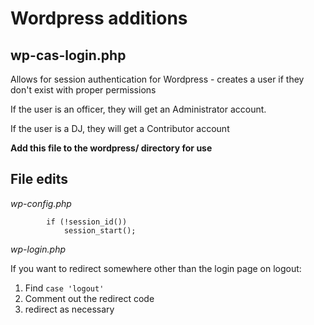 # Wordpress additions

## wp-cas-login.php

Allows for session authentication for Wordpress - creates a user if they don't exist with proper permissions

If the user is an officer, they will get an Administrator account.

If the user is a DJ, they will get a Contributor account

**Add this file to the wordpress/ directory for use**

## File edits

*wp-config.php*

```
		if (!session_id())
			session_start();
```

*wp-login.php*

If you want to redirect somewhere other than the login page on logout:

1. Find ``case 'logout'``
2. Comment out the redirect code
3. redirect as necessary